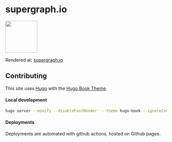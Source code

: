# supergraph.io

<img src="https://github.com/hasura/supergraph-io/assets/131160/ed85fa72-9cf0-4dd9-ad6a-7b1dde4c1616" width=100 />

Rendered at: [supergraph.io](https://supergraph.io)

## Contributing

This site uses [Hugo](https://gohugo.io/) with the [Hugo Book Theme](https://github.com/alex-shpak/hugo-book).

#### Local development

```bash
hugo server --minify --disableFastRender  --theme hugo-book --ignoreCache
```

#### Deployments

Deployments are automated with github actions, hosted on Github pages.
